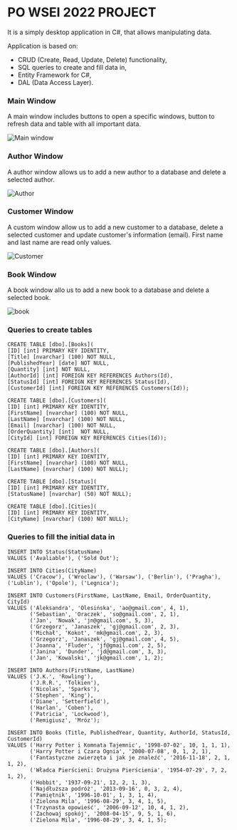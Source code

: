 # PO WSEI 2022 PROJECT

It is a simply desktop application in C#, that allows manipulating data.

Application is based on:
* CRUD (Create, Read, Update, Delete) functionality,
* SQL queries to create and fill data in,
* Entity Framework for C#,
* DAL (Data Access Layer).

### Main Window
A main window includes buttons to open a specific windows, button to refresh data and table with all important data.

![Main window](https://user-images.githubusercontent.com/101014313/177840644-62aab8e3-be0d-4ea7-8935-48dfb10bea60.jpg)

### Author Window
A author window allows us to add a new author to a database and delete a selected author.

![Author](https://user-images.githubusercontent.com/101014313/177840987-a8afb4e9-5cf2-4be6-806b-569f24992126.jpg)

### Customer Window
A custom window allow us to add a new customer to a database, delete a selected customer and update customer's information (email). First name and last name are read only values. 

![Customer](https://user-images.githubusercontent.com/101014313/177841289-736daefd-693d-498c-8fdf-7de5d6e7493c.jpg)

### Book Window
A book window allo us to add a new book to a database and delete a selected book.

![book](https://user-images.githubusercontent.com/101014313/177841714-5ecc0dec-151e-4105-9a97-fe0abfbbe4f2.jpg)

### Queries to create tables
```
CREATE TABLE [dbo].[Books](
[ID] [int] PRIMARY KEY IDENTITY,
[Title] [nvarchar] (100) NOT NULL,
[PublishedYear] [date] NOT NULL,
[Quantity] [int] NOT NULL,
[AuthorId] [int] FOREIGN KEY REFERENCES Authors(Id),
[StatusId] [int] FOREIGN KEY REFERENCES Status(Id),
[CustomerId] [int] FOREIGN KEY REFERENCES Customers(Id));

CREATE TABLE [dbo].[Customers](
[ID] [int] PRIMARY KEY IDENTITY,
[FirstName] [nvarchar] (100) NOT NULL,
[LastName] [nvarchar] (100) NOT NULL,
[Email] [nvarchar] (100) NOT NULL,
[OrderQuantity] [int]  NOT NULL,
[CityId] [int] FOREIGN KEY REFERENCES Cities(Id));

CREATE TABLE [dbo].[Authors](
[ID] [int] PRIMARY KEY IDENTITY,
[FirstName] [nvarchar] (100) NOT NULL,
[LastName] [nvarchar] (100) NOT NULL);

CREATE TABLE [dbo].[Status](
[ID] [int] PRIMARY KEY IDENTITY,
[StatusName] [nvarchar] (50) NOT NULL);

CREATE TABLE [dbo].[Cities](
[ID] [int] PRIMARY KEY IDENTITY,
[CityName] [nvarchar] (100) NOT NULL);
```

### Queries to fill the initial data in
```
INSERT INTO Status(StatusName)
VALUES ('Avaliable'), ('Sold Out');

INSERT INTO Cities(CityName)
VALUES ('Cracow'), ('Wroclaw'), ('Warsaw'), ('Berlin'), ('Pragha'), ('Lublin'), ('Opole'), ('Legnica');

INSERT INTO Customers(FirstName, LastName, Email, OrderQuantity, CityId)
VALUES ('Aleksandra', 'Olesińska', 'ao@gmail.com', 4, 1), 
	   ('Sebastian', 'Oraczek', 'so@gmail.com', 2, 1),
	   ('Jan', 'Nowak', 'jn@gmail.com', 5, 3),
	   ('Grzegorz', 'Janaszek', 'gj@gmail.com', 2, 3),
	   ('Michał', 'Kokot', 'mk@gmail.com', 2, 3),
	   ('Grzegorz', 'Janaszek', 'gj@gmail.com', 4, 5),
	   ('Joanna', 'Fluder', 'jf@gmail.com', 2, 5),
	   ('Janina', 'Dunder', 'jd@gmail.com', 3, 3),
	   ('Jan', 'Kowalski', 'jk@gmail.com', 1, 2);

INSERT INTO Authors(FirstName, LastName)
VALUES ('J.K.', 'Rowling'),
	   ('J.R.R.', 'Tolkien'),
	   ('Nicolas', 'Sparks'),
       ('Stephen', 'King'),
       ('Diane', 'Setterfield'),
	   ('Harlan', 'Coben'),
	   ('Patricia', 'Lockwood'),
	   ('Remigiusz', 'Mróz');

INSERT INTO Books (Title, PublishedYear, Quantity, AuthorId, StatusId, CustomerId)
VALUES ('Harry Potter i Komnata Tajemnic', '1998-07-02', 10, 1, 1, 1),
	   ('Harry Potter i Czara Ognia', '2000-07-08', 0, 1, 2, 1),
	   ('Fantastyczne zwierzęta i jak je znaleźć', '2016-11-18', 2, 1, 1, 2),
	   ('Władca Pierścieni: Drużyna Pierścienia', '1954-07-29', 7, 2, 1, 2),
	   ('Hobbit', '1937-09-21', 12, 2, 1, 3),
	   ('Najdłuższa podróż', '2013-09-16', 0, 3, 2, 4),
	   ('Pamiętnik', '1996-10-01', 1, 3, 1, 4),
	   ('Zielona Mila', '1996-08-29', 3, 4, 1, 5),
	   ('Trzynasta opowieść', '2006-09-12', 10, 4, 1, 2),
	   ('Zachowaj spokój', '2008-04-15', 9, 5, 1, 6),
	   ('Zielona Mila', '1996-08-29', 3, 4, 1, 5);
```
